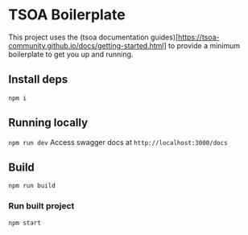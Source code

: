 # TSOA Boilerplate

This project uses the (tsoa documentation guides)[https://tsoa-community.github.io/docs/getting-started.html] to provide a minimum boilerplate to get you up and running.

## Install deps
`npm i`

## Running locally
`npm run dev`
Access swagger docs at `http://localhost:3000/docs`

## Build
`npm run build`

### Run built project
`npm start`

